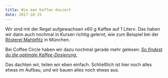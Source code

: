 ```yaml
---
title: Wie man Kaffee dosiert
date: 2017-10-15
---
```


Wir sind mit der Regel aufgewachsen »60 g Kaffee auf 1 Liter«. Das haben wir dann auch nochmal in Kursen richtig gelernt, wie zum Beispiel bei der [Rösterei Mahlefitz](https://www.mahlefitz.de/) in München.

Bei Coffee Circle haben wir dazu nochmal gerade mehr gelesen: [_So findest du die optimale Kaffee-Dosierung._](https://www.coffeecircle.com/de/e/kaffee-dosierung)

Das dachten wir, teilen wir eben einfach. Schließlich ist hier noch alles etwas im Aufbau, und wir bauen alles noch etwas aus.